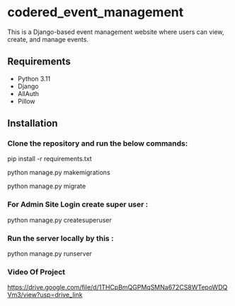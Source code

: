 # codered_event_management

This is a Django-based event management website where users can view, create, and manage events.

## Requirements

- Python 3.11
- Django
- AllAuth
- Pillow

## Installation

### Clone the repository and run the below commands:

pip install -r requirements.txt

python manage.py makemigrations

python manage.py migrate

### For Admin Site Login create super user :

python manage.py createsuperuser

### Run the server locally by this : 

python manage.py runserver


### Video Of Project

https://drive.google.com/file/d/1THCpBmQGPMqSMNa672CS8WTepoWDQVm3/view?usp=drive_link
